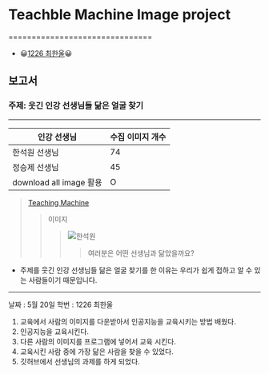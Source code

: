 # Teachble Machine Image project
===============================
+ 😀[1226 최한울](https://github.com/hanul24/tm/edit/main/README.md)😀
## 보고서
### 주제: 웃긴 인강 선생님들 닮은 얼굴 찾기
------------------
|인강 선생님|수집 이미지 개수|
|--|--|
|한석원 선생님|74|
|정승제 선생님|45|
|download all image 활용|O|

> [Teaching Machine](https://teachablemachine.withgoogle.com/models/9B_vudN0p/)
>> 이미지 
>>> ![한석원](https://lh3.googleusercontent.com/proxy/Dl5pEwcCj8xOQg8Kya4p-EcmDbvWINdZgXmDns5wD9GFdBQtiq42GF0K9pLMLdiZ_MJ7Vhi6mTvdPUTM19TqQybxalyjabRkkTg5NXhJNuNNhf4NSzM2RCPrrS0U3r9oY0xHGJ1RZvWk0PKuhXzmTkbPb78y4i9vhB9ILorsRa2t9bKMm7oPF1MtCHCrfUVkm1dUVLsJifcUvFYRD1bcPv9Qd1J-7a_5bOCZKf-j0TKfmMW4ytbW2J5JeTGRA3wC58USQ_1jRJWh6mpSZTXaY3c)
>>>> 여러분은 어떤 선생님과 닮았을까요?

+ 주제를 웃긴 인강 선생님들 닮은 얼굴 찾기를 한 이유는 우리가 쉽게 접하고 알 수 있는 사람들이기 때문입니다.




---
날짜 : 5월 20일
학번 : 1226 최한울
1.  교육에서 사람의 이미지를 다운받아서 인공지능을 교육시키는 방법 배웠다.
2.  인공지능을 교육시킨다.
3.  다른 사람의 이미지를 프로그램에 넣어서 교육 시킨다.
4.  교육시킨 사람 중에 가장 닮은 사람을 찾을 수 있었다.
5.  깃허브에서 선생님의 과제를 하게 되었다.
